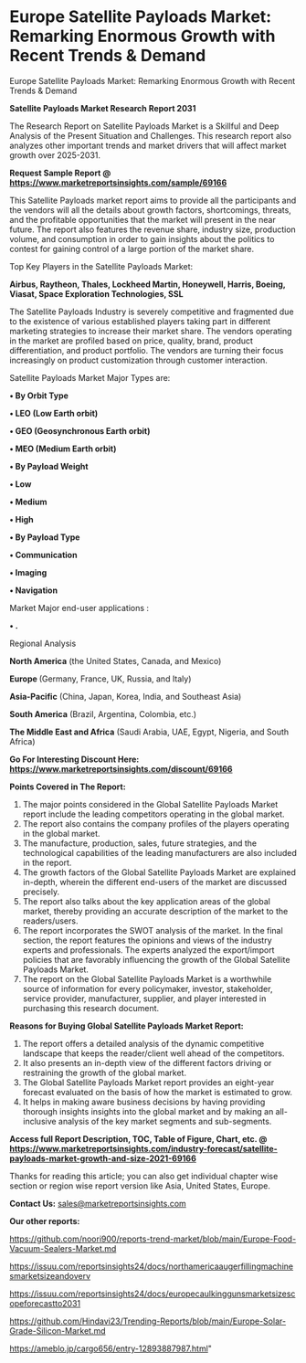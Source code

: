 # Europe Satellite Payloads Market: Remarking Enormous Growth with Recent Trends & Demand
 Europe Satellite Payloads Market: Remarking Enormous Growth with Recent Trends & Demand

<strong>Satellite Payloads Market Research Report 2031</strong>

The Research Report on Satellite Payloads Market is a Skillful and Deep Analysis of the Present Situation and Challenges. This research report also analyzes other important trends and market drivers that will affect market growth over 2025-2031.

<strong>Request Sample Report @ <a href=https://www.marketreportsinsights.com/sample/69166>https://www.marketreportsinsights.com/sample/69166</a></strong>

This Satellite Payloads market report aims to provide all the participants and the vendors will all the details about growth factors, shortcomings, threats, and the profitable opportunities that the market will present in the near future. The report also features the revenue share, industry size, production volume, and consumption in order to gain insights about the politics to contest for gaining control of a large portion of the market share.

Top Key Players in the Satellite Payloads Market:

<strong>Airbus, Raytheon, Thales, Lockheed Martin, Honeywell, Harris, Boeing, Viasat, Space Exploration Technologies, SSL</strong>

The Satellite Payloads Industry is severely competitive and fragmented due to the existence of various established players taking part in different marketing strategies to increase their market share. The vendors operating in the market are profiled based on price, quality, brand, product differentiation, and product portfolio. The vendors are turning their focus increasingly on product customization through customer interaction.

Satellite Payloads Market Major Types are:

<strong>• By Orbit Type

• LEO (Low Earth orbit)

• GEO (Geosynchronous Earth orbit)

• MEO (Medium Earth orbit)

• By Payload Weight

• Low

• Medium

• High

• By Payload Type

• Communication

• Imaging

• Navigation</strong>

Market Major end-user applications :

<strong>• .</strong>

Regional Analysis

</u><strong><b>North America</b></strong> (the United States, Canada, and Mexico)

<strong><b>Europe </b></strong>(Germany, France, UK, Russia, and Italy)

<strong><b>Asia-Pacific</b></strong> (China, Japan, Korea, India, and Southeast Asia)

<strong><b>South America</b></strong> (Brazil, Argentina, Colombia, etc.)

<strong><b>The Middle East and Africa</b></strong> (Saudi Arabia, UAE, Egypt, Nigeria, and South Africa)

<strong>Go For Interesting Discount Here: <a href=https://www.marketreportsinsights.com/discount/69166>https://www.marketreportsinsights.com/discount/69166</a></strong>

<strong>Points Covered in The Report:</strong>
<ol>
  <li>The major points considered in the Global Satellite Payloads Market report include the leading competitors operating in the global market.</li>
  <li>The report also contains the company profiles of the players operating in the global market.</li>
  <li>The manufacture, production, sales, future strategies, and the technological capabilities of the leading manufacturers are also included in the report.</li>
  <li>The growth factors of the Global Satellite Payloads Market are explained in-depth, wherein the different end-users of the market are discussed precisely.</li>
  <li>The report also talks about the key application areas of the global market, thereby providing an accurate description of the market to the readers/users.</li>
  <li>The report incorporates the SWOT analysis of the market. In the final section, the report features the opinions and views of the industry experts and professionals. The experts analyzed the export/import policies that are favorably influencing the growth of the Global Satellite Payloads Market.</li>
  <li>The report on the Global Satellite Payloads Market is a worthwhile source of information for every policymaker, investor, stakeholder, service provider, manufacturer, supplier, and player interested in purchasing this research document.</li>
</ol>
<strong>Reasons for Buying Global Satellite Payloads Market Report:</strong>

<ol>
  <li>The report offers a detailed analysis of the dynamic competitive landscape that keeps the reader/client well ahead of the competitors.</li>
  <li>It also presents an in-depth view of the different factors driving or restraining the growth of the global market.</li>
  <li>The Global Satellite Payloads Market report provides an eight-year forecast evaluated on the basis of how the market is estimated to grow.</li>
  <li>It helps in making aware business decisions by having providing thorough insights insights into the global market and by making an all-inclusive analysis of the key market segments and sub-segments.</li>
</ol>
<strong>Access full Report Description, TOC, Table of Figure, Chart, etc. @ <a href=https://www.marketreportsinsights.com/industry-forecast/satellite-payloads-market-growth-and-size-2021-69166>https://www.marketreportsinsights.com/industry-forecast/satellite-payloads-market-growth-and-size-2021-69166</a></strong>


Thanks for reading this article; you can also get individual chapter wise section or region wise report version like Asia, United States, Europe.

<strong>Contact Us:</strong>
sales@marketreportsinsights.com

<strong>Our other reports:</strong>

<a href=https://github.com/noori900/reports-trend-market/blob/main/Europe-Food-Vacuum-Sealers-Market.md>https://github.com/noori900/reports-trend-market/blob/main/Europe-Food-Vacuum-Sealers-Market.md</a>

<a href=https://issuu.com/reportsinsights24/docs/northamericaaugerfillingmachinesmarketsizeandoverv>https://issuu.com/reportsinsights24/docs/northamericaaugerfillingmachinesmarketsizeandoverv</a>

<a href=https://issuu.com/reportsinsights24/docs/europecaulkinggunsmarketsizescopeforecastto2031>https://issuu.com/reportsinsights24/docs/europecaulkinggunsmarketsizescopeforecastto2031</a>

<a href=https://github.com/Hindavi23/Trending-Reports/blob/main/Europe-Solar-Grade-Silicon-Market.md>https://github.com/Hindavi23/Trending-Reports/blob/main/Europe-Solar-Grade-Silicon-Market.md</a>

<a href=https://ameblo.jp/cargo656/entry-12893887987.html>https://ameblo.jp/cargo656/entry-12893887987.html</a>"
